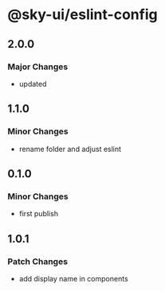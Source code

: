 # @sky-ui/eslint-config

## 2.0.0

### Major Changes

- updated

## 1.1.0

### Minor Changes

- rename folder and adjust eslint

## 0.1.0

### Minor Changes

- first publish

## 1.0.1

### Patch Changes

- add display name in components
